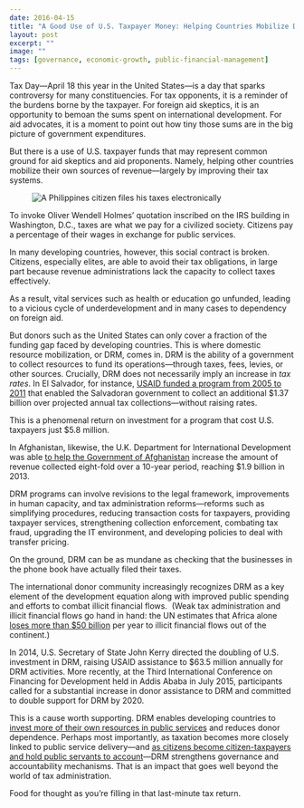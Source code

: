 ```yaml
---
date: 2016-04-15
title: "A Good Use of U.S. Taxpayer Money: Helping Countries Mobilize Domestic Resources"
layout: post
excerpt: ""
image: ""
tags: [governance, economic-growth, public-financial-management]
---
```

<p>Tax Day—April 18 this year in the United States—is a day that sparks controversy for many constituencies. For tax opponents, it is a reminder of the burdens borne by the taxpayer. For foreign aid skeptics, it is an opportunity to bemoan the sums spent on international development. For aid advocates, it is a moment to point out how tiny those sums are in the big picture of government expenditures.</p><p>But there is a use of U.S. taxpayer funds that may represent common ground for aid skeptics and aid proponents. Namely, helping other countries mobilize their own sources of revenue—largely by improving their tax systems.</p><figure class="kg-card kg-image-card"><img src="https://pubs.ghost.io/uploads/taxes_2.jpg" class="kg-image" alt="A Philippines citizen files his taxes electronically" loading="lazy" title="A Philippines citizen files his taxes electronically"></figure><p>To invoke Oliver Wendell Holmes’ quotation inscribed on the IRS building in Washington, D.C., taxes are what we pay for a civilized society. Citizens pay a percentage of their wages in exchange for public services.</p><p>In many developing countries, however, this social contract is broken. Citizens, especially elites, are able to avoid their tax obligations, in large part because revenue administrations lack the capacity to collect taxes effectively.</p><p>As a result, vital services such as health or education go unfunded, leading to a vicious cycle of underdevelopment and in many cases to dependency on foreign aid.</p><p>But donors such as the United States can only cover a fraction of the funding gap faced by developing countries. This is where domestic resource mobilization, or DRM, comes in. DRM is the ability of a government to collect resources to fund its operations—through taxes, fees, levies, or other sources. Crucially, DRM does not necessarily imply an increase in <em>tax rates</em>. In El Salvador, for instance, <a href="https://www.usaid.gov/sites/default/files/documents/1865/El%20Salvador%20Tax%20Reform%20Case%20Study_fall%202014.pdf">USAID funded a program from 2005 to 2011</a> that enabled the Salvadoran government to collect an additional $1.37 billion over projected annual tax collections—without raising rates.</p><p>This is a phenomenal return on investment for a program that cost U.S. taxpayers just $5.8 million.</p><p>In Afghanistan, likewise, the U.K. Department for International Development was able <a href="http://www.theguardian.com/global-development-professionals-network/adam-smith-international-partner-zone/afghanistan-tax-transition-raising-revenue">to help the Government of Afghanistan</a> increase the amount of revenue collected eight-fold over a 10-year period, reaching $1.9 billion in 2013.</p><p>DRM programs can involve revisions to the legal framework, improvements in human capacity, and tax administration reforms—reforms such as simplifying procedures, reducing transaction costs for taxpayers, providing taxpayer services, strengthening collection enforcement, combating tax fraud, upgrading the IT environment, and developing policies to deal with transfer pricing.</p><p>On the ground, DRM can be as mundane as checking that the businesses in the phone book have actually filed their taxes.</p><p>The international donor community increasingly recognizes DRM as a key element of the development equation along with improved public spending and efforts to combat illicit financial flows.  (Weak tax administration and illicit financial flows go hand in hand: the UN estimates that Africa alone <a href="http://www.uneca.org/iff">loses more than $50 billion</a> per year to illicit financial flows out of the continent.)</p><p>In 2014, U.S. Secretary of State John Kerry directed the doubling of U.S. investment in DRM, raising USAID assistance to $63.5 million annually for DRM activities. More recently, at the Third International Conference on Financing for Development held in Addis Ababa in July 2015, participants called for a substantial increase in donor assistance to DRM and committed to double support for DRM by 2020.</p><p>This is a cause worth supporting. DRM enables developing countries to <a href="http://dai-global-developments.com/articles/when-tax-reform-leads-to-increased-funding-for-health-services/">invest more of their own resources in public services</a> and reduces donor dependence. Perhaps most importantly, as taxation becomes more closely linked to public service delivery—and <a href="http://cega.berkeley.edu/assets/cega_events/55/Martin_WGAPE-WB.pdf">as citizens become citizen-taxpayers and hold public servants to account</a>—DRM strengthens governance and accountability mechanisms. That is an impact that goes well beyond the world of tax administration.</p><p>Food for thought as you’re filling in that last-minute tax return.</p>
  